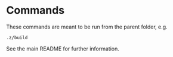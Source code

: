 # Commands

These commands are meant to be run from the parent folder, e.g.

    .z/build

See the main README for further information.
